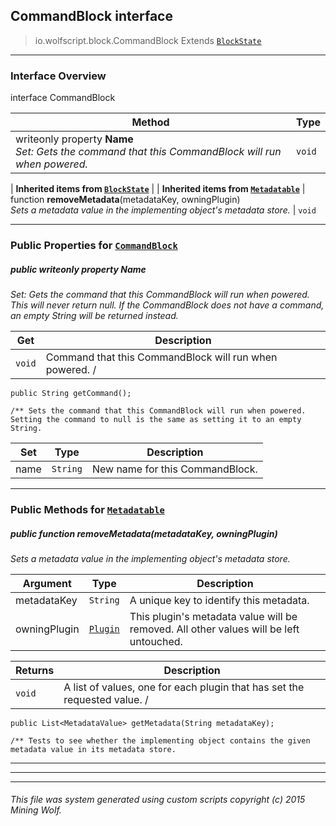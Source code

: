 ## CommandBlock __interface__

>io.wolfscript.block.CommandBlock
>Extends [`BlockState`](BlockState.md)

---

### Interface Overview

interface CommandBlock

Method | Type   
--- | :--- 
 writeonly property __Name__ <br> _Set: Gets the command that this CommandBlock will run when powered._ | `void`
 |
__Inherited items from [`BlockState`](BlockState.md)__ |
 |
__Inherited items from [`Metadatable`](..\metadata\Metadatable.md)__ |
 function __removeMetadata__(metadataKey, owningPlugin) <br> _Sets a metadata value in the implementing object's metadata store._ | `void`







---


### Public Properties for [`CommandBlock`](CommandBlock.md)

##### <a id='name'></a>public  writeonly property __Name__

_Set: Gets the command that this CommandBlock will run when powered. This will never return null.  If the CommandBlock does not have a command, an empty String will be returned instead._

Get | Description
--- | --- 
`void` | Command that this CommandBlock will run when powered. /
    public String getCommand();

    /** Sets the command that this CommandBlock will run when powered. Setting the command to null is the same as setting it to an empty String.

Set | Type | Description  
--- | --- | --- 
name | `String` | New name for this CommandBlock.


---

### Public Methods for [`Metadatable`](..\metadata\Metadatable.md)

##### <a id='removemetadata'></a>public  function __removeMetadata__(metadataKey, owningPlugin)

_Sets a metadata value in the implementing object's metadata store._

Argument | Type | Description  
--- | --- | --- 
metadataKey | `String` | A unique key to identify this metadata.
owningPlugin | [`Plugin`](..\plugin\Plugin.md) | This plugin's metadata value will be removed. All other values will be left untouched.

Returns | Description
--- | --- 
`void` | A list of values, one for each plugin that has set the requested value. /
    public List<MetadataValue> getMetadata(String metadataKey);

    /** Tests to see whether the implementing object contains the given metadata value in its metadata store.


---


---


---


###### This file was system generated using custom scripts copyright (c) 2015 Mining Wolf.
	


